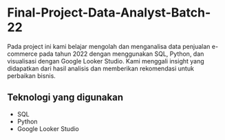 # Final-Project-Data-Analyst-Batch-22
Pada project ini kami belajar mengolah dan menganalisa data penjualan e-commerce pada tahun 2022 dengan menggunakan SQL, Python, dan visualisasi dengan Google Looker Studio. Kami menggali insight yang didapatkan dari hasil analisis dan memberikan rekomendasi untuk perbaikan bisnis.

## Teknologi yang digunakan
- SQL
- Python
- Google Looker Studio
